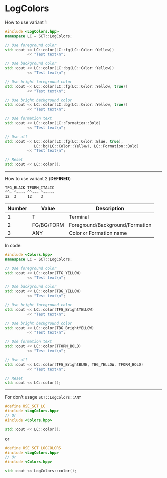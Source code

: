 # LogColors

How to use variant 1
```cpp
#include <LogColors.hpp>
namespace LC = SCT::LogColors;

// Use foreground color
std::cout << LC::color(LC::fg(LC::Color::Yellow))
		  << "Test text\n";

// Use background color
std::cout << LC::color(LC::bg(LC::Color::Yellow))
		  << "Test text\n";

// Use bright foreground color
std::cout << LC::color(LC::fg(LC::Color::Yellow, true))
		  << "Test text\n";

// Use bright background color
std::cout << LC::color(LC::bg(LC::Color::Yellow, true))
		  << "Test text\n";

// Use formation text
std::cout << LC::color(LC::Formation::Bold)
		  << "Test text\n";

// Use all
std::cout << LC::color(LC::fg(LC::Color::Blue, true), 
			 LC::bg(LC::Color::Yellow), LC::Formation::Bold)
		  << "Test text\n";

// Reset
std::cout << LC::color();
```
---
How to use variant 2 (**DEFINED**)
```
TFG_BLACK TFORM_ITALIC 
^^~ ^~~~~ ^^~~~ ^~~~~~
12  3     12    3
```
Number	| Value		 | Description
---		| ---		 | ---
1		| T			 | Terminal 
2		| FG/BG/FORM | Foreground/Background/Formation
3		| ANY		 | Color or Formation name
In code:
```cpp
#include <Colors.hpp>
namespace LC = SCT::LogColors;

// Use foreground color
std::cout << LC::color(TFG_YELLOW)
		  << "Test text\n";

// Use background color
std::cout << LC::color(TBG_YELLOW)
		  << "Test text\n";

// Use bright foreground color
std::cout << LC::color(TFG_BrightYELLOW)
		  << "Test text\n";

// Use bright background color
std::cout << LC::color(TBG_BrightYELLOW)
		  << "Test text\n";

// Use formation text
std::cout << LC::color(TFORM_BOLD)
		  << "Test text\n";

// Use all
std::cout << LC::color(TFG_BrightBLUE, TBG_YELLOW, TFORM_BOLD)
		  << "Test text\n";

// Reset
std::cout << LC::color();
```
---
For don't usage ``SCT::LogColors::ANY``
```cpp
#define USE_SCT_LC
#include <LogColors.hpp>
// Or
#include <Colors.hpp>

std::cout << LC::color();
```
or
```cpp
#define USE_SCT_LOGCOLORS
#include <LogColors.hpp>
// Or
#include <Colors.hpp>

std::cout << LogColors::color();
```
